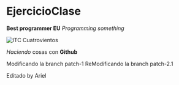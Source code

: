 # EjercicioClase

**Best programmer EU** _Programming something_

![ITC Cuatrovientos](http://www.cuatrovientos.org/images/logo2.png)

_Haciendo_ cosas con **Github**

Modificando la branch patch-1
ReModificando la branch patch-2.1

Editado by Ariel
